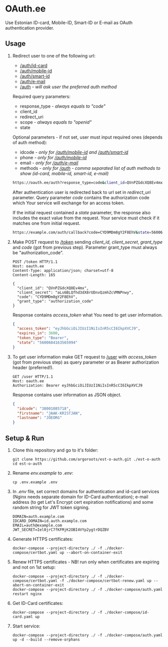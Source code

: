 # OAuth.ee

Use Estonian ID-card, Mobile-ID, Smart-ID or E-mail as OAuth authentication provider.

## Usage
1. Redirect user to one of the following url:
    - [/auth/id-card]()
    - [/auth/mobile-id]()
    - [/auth/smart-id]()
    - [/auth/e-mail]()
    - [/auth]() - *will ask user the preferred auth method*

    Required query parameters:
    - response_type - *always equals to "code"*
    - client_id
    - redirect_uri
    - scope - *always equals to "openid"*
    - state

    Optional parameters - if not set, user must input required ones (depends of auth method):
    - idcode - *only for [/auth/mobile-id]() and [/auth/smart-id]()*
    - phone - *only for [/auth/mobile-id]()*
    - email - *only for [/auth/e-mail]()*
    - methods - *only for [/auth]() - comma separated list of auth methods to show (id-card, mobile-id, smart-id, e-mail)*

    ```bash
    https://oauth.ee/auth?response_type=code&client_id=QVnPZGdcXQ8Ev4mx&redirect_uri=https://example.com/auth/callback&scope=openid&state=5600684163565994
    ```

    After authentication user is redirected back to url set in *redirect_uri* parameter. Query parameter *code* contains the authorization code which Your service will exchange for an access token.

    If the initial request contained a *state* parameter, the response also includes the exact value from the request. Your service must check if it matches one from initial request.

    ```bash
    https://example.com/auth/callback?code=CYD9MDm8gY2F8EhV&state=5600684163565994
    ```

3. Make POST request to [/token]() sending *client_id*, *client_secret*, *grant_type* and *code* (got from previous step). Parameter grant_type must always be "authorization_code".

    ```http
    POST /token HTTP/1.1
    Host: oauth.ee
    Content-Type: application/json; charset=utf-8
    Content-Length: 165

    {
      "client_id": "QVnPZGdcXQ8Ev4mx",
      "client_secret": "aLs6BLQfhd3dX8rUDnvQzmhZcVMNPnwy",
      "code": "CYD9MDm8gY2F8EhV",
      "grant_type": "authorization_code"
    }
    ```

    Response contains *access_token* what You need to get user information.
    ```json
    {
      "access_token": "eyJhbGciOiJIUzI1NiIsInR5cCI6IkpXVCJ9",
      "expires_in": 3600,
      "token_type": "Bearer",
      "state": "5600684163565994"
    }
    ```



4. To get user information make GET request to [/user]() with *access_token* (got from previous step) as query parameter or as Bearer authorization header (preferred!).

    ```http
    GET /user HTTP/1.1
    Host: oauth.ee
    Authorization: Bearer eyJhbGciOiJIUzI1NiIsInR5cCI6IkpXVCJ9
    ```

    Response contains user information as JSON object.
    ```json
    {
      "idcode": "38001085718",
      "firstname": "JAAK-KRISTJAN",
      "lastname": "JÕEORG"
    }
    ```

## Setup & Run
1. Clone this repository and go to it's folder:
    ```shell
    git clone https://github.com/argoroots/est-o-auth.git ./est-o-auth
    cd est-o-auth
    ```
1. Rename _env.example_ to _.env_:
    ```shell
    cp .env.example .env
    ```
1. In _.env_ file, set correct domains for authentication and id-card services (Nginx needs separate domain for ID-Card authentication); e-mail address (to get Let's Encrypt cert expiration notifications) and some random string for JWT token signing.
    ```
    DOMAIN=auth.example.com
    IDCARD_DOMAIN=id.auth.example.com
    EMAIL=auth@example.com
    JWT_SECRET=Iel0jrC7fKFMjK2OBI4VYp2ygtrDQZBV
    ```
1. Generate HTTPS certificates:
    ```shell
    docker-compose --project-directory ./ -f ./docker-compose/certbot.yaml up --abort-on-container-exit
    ```
1. Renew HTTPS certificates - NB! run only when certificates are expiring and not on 1st setup:
    ```shell
    docker-compose --project-directory ./ -f ./docker-compose/certbot.yaml -f ./docker-compose/certbot-renew.yaml up --abort-on-container-exit
    docker-compose --project-directory ./ -f ./docker-compose/auth.yaml restart nginx
    ```

1. Get ID-Card certificates:
    ```shell
    docker-compose --project-directory ./ -f ./docker-compose/id-card.yaml up
    ```

1. Start service:
    ```shell
    docker-compose --project-directory ./ -f ./docker-compose/auth.yaml up -d --build --remove-orphans
    ```
